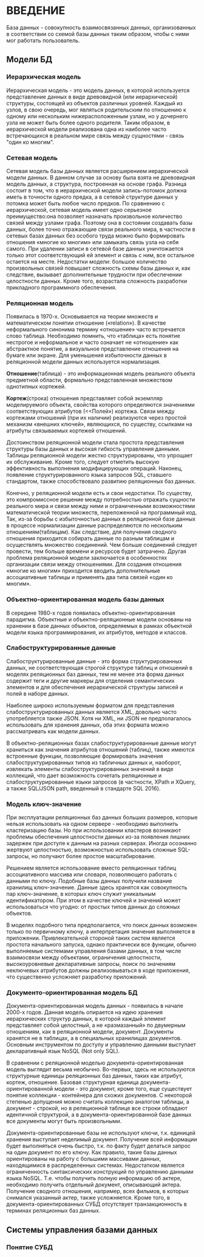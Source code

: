# ВВЕДЕНИЕ

База данных - совокупность взаимосвязанных данных, организованных в соответствии
со схемой базы данных таким образом, чтобы с ними мог работать пользователь.

## Модели БД

### Иерархическая модель

Иерархическая модель - это модель данных, в которой используется представление
данных в виде древовидной (или иерархической) структуры, состоящей из объектов
различных уровней. Каждый из узлов, в свою очередь, мог являться родительским по
отношению к одному или нескольким нижерасположенным узлам, но у дочернего узла
не может быть более одного родителя. Таким образом, в иерархической модели
реализована одна из наиболее часто встречающихся в реальном мире связь между
сущностями - связь "один ко многим".

### Сетевая модель

Сетевая модель базы данных является расширением иерархической модели данных. В
данном случае за основу была взята не древовидная модель данных, а структура,
построенная на основе графа. Разница состоит в том, что в иерархической модели
запись-потомок должна иметь в точности одного предка, а в сетевой структуре
данных у потомка может быть любое число предков. По сравнению с иерархической,
сетевая модель имеет одно серьезное преимущество:она позволяет назначать
произвольное количество связей между узлами графа. Поэтому она в состоянии
создавать базы данных, более точно отражающие связи реального мира, в частности
в сетевых базах данных без особого труда можно было формировать отношения
«многие ко многим» или замыкать связь узла на себя самого. При удалении записи в
сетевой базе данных уничтожается только этот соответствующий ей элемент и связь
с ним, все остальное остается на месте. Недостатки модели: большое количество
произвольных связей повышает сложность схемы базы данных и, как следствие,
вызывает дополнительные трудности при обеспечении целостности данных. Кроме
того, возрастала сложность разработки прикладного программного обеспечения.

### Реляционная модель

Появилась в 1970-х. Основывается на теории множеств и математическом понятии
отношение («relation»). В качестве неформального синонима термину «отношение»
часто встречается слово таблица. Необходимо помнить, что «таблица» есть понятие
нестрогое и неформальное и часто означает не «отношение» как абстрактное
понятие, а визуальное представление отношения на бумаге или экране. Для
уменьшения избыточности данных в реляционной модели данных используется
нормализация.

**Отношение**(таблица) - это информационная модель реального объекта предметной
области, формально представленная множеством однотипных кортежей.

**Кортеж**(строка) отношения представляет собой экземпляр моделируемого объекта,
свойства которого
определяются значениями соответствующих атрибутов (<<Полей») кортежа. Связи
между кортежами отношений (при их наличии) реализуются через простой механизм
«внешних ключей», являющихся, по существу, ссылками на атрибуты связываемых
кортежей отношений.

Достоинством реляционной модели стала простота представления структуры базы
данных и высокая гибкость управления данными. Таблицы реляционной модели жестко
структурированы, что упрощает их обслуживание. Кроме того, следует отметить
высокую эффективность выполнения модифицирующих операций. Наконец, появление
структурированного языка запросов SQL, ставшего стандартом, также способствовало
развитию реляционных баз данных.

Конечно, у реляционной модели есть и свои недостатки. По существу, это
компромиссное решение между потребностью отражать сущности реального мира и
связи между ними и ограниченными возможностями математической теории множеств,
переложенной на программный код. Так, из-за борьбы с избыточностью данных в
реляционной базе данных в процессе нормализации данные распределяются по
нескольким отношениям(таблицам). Как следствие, для получения сводного отношения
приходится собирать данные по разным таблицам и осуществлять множество
соединений. Чем больше соединений следует провести, тем больше времени и
ресурсов будет затрачено. Другая проблема реляционной модели заключается в
особенностях организации связи между отношениями. Для создания отношения «многие
ко многим» приходится вводить дополнительные ассоциативные таблицы и применять
два типа связей «один ко многим».

### Объектно-ориентированная модель базы данных

В середине 1980-х годов появилась объектно-ориентированная парадигма.
Объектные и объектно-реляционные модели основаны на хранении в базе данных
объектов, определяемых в рамках объектной модели языка программирования,
их атрибутов, методов и классов.

### Слабоструктурированные данные

Слабоструктурированные данные - это форма структурированных данных, не
соответствующая строгой структуре таблиц и отношений в моделях реляционных баз
данных, тем не менее эта форма данных содержит теги и другие маркеры для
отделения семантических элементов и для обеспечения иерархической структуры
записей и полей в наборе данных.

Наиболее широко используемым форматом для представления слабоструктурированных
данных является XML, довольно часто употребляется также JSON. Хотя ни XML, ни
JSON не предполагалось использовать для хранения данных, оба этих формата можно
рассматривать как модели данных.

В объектно-реляционных базах слабоструктурированные данные могут храниться как
значения атрибутов отношений (таблиц), также имеются встроенные функции,
позволяющие формировать значения слабоструктурированных типов из табличных
данных и, наоборот, извлекать элементы слабоструктурированных значений в виде
коллекций, что дает возможность сочетать реляционные и слабоструктурированные
языки запросов (в частности, XPath и XQuery, а также SQL/JSON path, введенный в
стандарте SQL 2016).

### Модель ключ-значение

При эксплуатации реляционных баз данных больших размеров, которые
нельзя использовать на одном сервере - необходимо выполнить кластеризацию базы.
Но при использовании кластеров возникают проблемы обеспечения целостности данных
из-за появления лишних задержек при доступе к данным на разных серверах.
Иногда осознанно жертвуют целостностью, возможностью
использовать сложные SQL-запросы, но получают более простое масштабирование.

Решением является использование вместо реляционных таблиц ассоциативного массива
или словаря, позволяющего работать с данными по ключу. Подобные базы данных
получили название хранилищ ключ-значение. Данные здесь хранятся как совокупность
пар ключ-значение, в которых ключ служит уникальным идентификатором.
При этом в качестве ключей и значений может использоваться что угодно: от
простых типов данных до сложных объектов.

В моделях подобного типа предполагается, что поиск данных возможен только по
первичному ключу, а интерпретация значения выполняется в приложении.
Привлекательной стороной таких систем является простота начального запуска,
однако практически все функции, обычно выполняемые системами управления базами
данных, в том числе взаимосвязи между объектами, ограничения целостности,
высокоуровневые декларативные запросы, поиск по значениям неключевых атрибутов
должны реализовываться в коде приложения, что существенно усложняет разработку
приложений.

### Документо-ориентированная модель БД

Документа-ориентированная модель данных - появилась в начале 2000-х годов.
Данная модель опирается на идею хранения иерархических структур данных, в
которой каждый элемент представляет собой целостный, а не «размазанный» по
двумерным отношениям, как в реляционной модели, документ. Документы хранятся не
в таблицах, а в специальных хранилищах документов. Основным инструментом по
доступу и управлению данными выступает декларативный язык NoSQL (Not only SQL).

В сравнении с реляционной моделью документа-ориентированная модель выглядит
весьма необычно. Во-первых, здесь не используются структурные единицы
реляционных баз данных, таких как атрибут, кортеж, отношение. Базовая
структурная единица документа-ориентированной модели - это документ, кроме того,
еще существует понятие коллекции - контейнера для схожих документов. С некоторой
степенью допущения можно считать коллекцию аналогом таблицы, а документ -
строкой, но в реляционной таблице все строки обладают идентичной структурой, а в
документа-ориентированной базе данных все документы могут быть произвольными.

Документа-ориентированные базы не используют ключи, т.к. единицей хранения
выступает неделимый документ. Получение всей информации будет
выполняться очень быстро, т.к. по факту будет делаться запрос на один
документ по его ключу. Как правило, такие базы данных
ориентированы на работу с большими массивами данных, находящимися в
распределенных системах.
Недостатком является ограниченность синтаксических конструкций по управлению
данными языка NoSQL. Т.е. чтобы получить полную информацию об актере, необходимо
получить отдельный документ, описывающий актера. Получение сводного отношения,
например, всех фильмов, в которых снимался указанный актер, также усложняется.
Кроме того, в документа-ориентированных СУБД отсутствует транзакционность в
терминах реляционных баз данных.

## Системы управления базами данных

### Понятие СУБД
